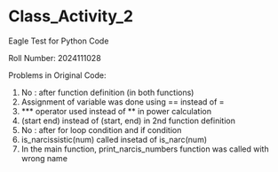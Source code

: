 # Class_Activity_2
Eagle Test for Python Code

Roll Number: 2024111028

Problems in Original Code:
1. No : after function definition (in both functions)
2. Assignment of variable was done using == instead of =
3. *** operator used instead of ** in power calculation
4. (start end) instead of (start, end) in 2nd function definition
5. No : after for loop condition and if condition
6. is_narcissistic(num) called insetad of is_narc(num)
7. In the main function, print_narcis_numbers function was called with wrong name
